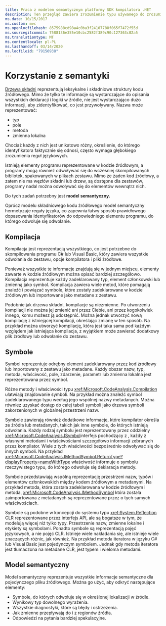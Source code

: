 ```yaml
---
title: Praca z modelem semantycznym platformy SDK kompilatora .NET
description: Ten przegląd zawiera zrozumienie typu używanego do zrozumienia i manipulowania modelem semantycznym kodu.
ms.date: 10/15/2017
ms.custom: mvc
ms.openlocfilehash: 8575988cd98a4c0ba3f24107788f065f7472f55d
ms.sourcegitcommit: 7588136e355e10cbc2582f389c90c127363c02a5
ms.translationtype: MT
ms.contentlocale: pl-PL
ms.lasthandoff: 03/14/2020
ms.locfileid: "79156938"
---
```

# <a name="work-with-semantics"></a>Korzystanie z semantyki

[Drzewa składni](work-with-syntax.md) reprezentują leksykalne i składniowe struktury kodu źródłowego. Mimo że tylko te informacje są wystarczające do opisania wszystkich deklaracji i logiki w źródle, nie jest wystarczająco dużo informacji, aby zidentyfikować, co jest przywoływany. Nazwa może reprezentować:

- typ
- pole
- metoda 
- zmienna lokalna

Chociaż każdy z nich jest unikatowo różny, określenie, do którego identyfikatora faktycznie się odnosi, często wymaga głębokiego zrozumienia reguł językowych.

Istnieją elementy programu reprezentowane w kodzie źródłowym, a programy mogą również odwoływać się do wcześniej skompilowanych bibliotek, spakowanych w plikach zestawu. Mimo że żaden kod źródłowy, a zatem nie ma węzłów składni lub drzew, są dostępne dla zestawów, programy nadal można odwoływać się do elementów wewnątrz nich.

Do tych zadań potrzebny jest **model semantyczny.**

Oprócz modelu składniowego kodu źródłowego model semantyczny hermetyzuje reguły języka, co zapewnia łatwy sposób prawidłowego dopasowania identyfikatorów do odpowiedniego elementu programu, do którego odwołuje się odwołanie.

## <a name="compilation"></a>Kompilacja

Kompilacja jest reprezentacją wszystkiego, co jest potrzebne do skompilowania programu C# lub Visual Basic, który zawiera wszystkie odwołania do zestawu, opcje kompilatora i pliki źródłowe.

Ponieważ wszystkie te informacje znajdują się w jednym miejscu, elementy zawarte w kodzie źródłowym można opisać bardziej szczegółowo. Kompilacja reprezentuje każdy zadeklarowany typ, element członkowski lub zmienną jako symbol. Kompilacja zawiera wiele metod, które pomagają znaleźć i powiązać symbole, które zostały zadeklarowane w kodzie źródłowym lub importowane jako metadane z zestawu.

Podobnie jak drzewa składni, kompilacje są niezmienne. Po utworzeniu kompilacji nie można jej zmienić ani przez Ciebie, ani przez kogokolwiek innego, komu możesz ją udostępnić. Można jednak utworzyć nową kompilację z istniejącej kompilacji, określając zmianę w ten sposób. Na przykład można utworzyć kompilację, która jest taka sama pod każdym względem jak istniejąca kompilacja, z wyjątkiem może zawierać dodatkowy plik źródłowy lub odwołanie do zestawu.

## <a name="symbols"></a>Symbole

Symbol reprezentuje odrębny element zadeklarowany przez kod źródłowy lub importowany z zestawu jako metadane. Każdy obszar nazw, typ, metoda, właściwość, pole, zdarzenie, parametr lub zmienna lokalna jest reprezentowana przez symbol.

Różne metody i właściwości typu <xref:Microsoft.CodeAnalysis.Compilation> ułatwiają znajdowanie symboli. Na przykład można znaleźć symbol zadeklarowanego typu według jego wspólnej nazwy metadanych. Można również uzyskać dostęp do całej tabeli symboli jako drzewa symboli zakorzenionych w globalnej przestrzeni nazw.

Symbole zawierają również dodatkowe informacje, które kompilator określa ze źródła lub metadanych, takich jak inne symbole, do których istnieją odwołania. Każdy rodzaj symbolu jest reprezentowany przez oddzielny <xref:Microsoft.CodeAnalysis.ISymbol>interfejs pochodzący z , każdy z własnymi metodami i właściwościami szczegółowo informacji zebranych przez kompilator. Wiele z tych właściwości bezpośrednio odwoływać się do innych symboli. Na przykład <xref:Microsoft.CodeAnalysis.IMethodSymbol.ReturnType?displayProperty=nameWithType> właściwość informuje o symbolu rzeczywistego typu, do którego odwołuje się deklaracja metody.

Symbole przedstawiają wspólną reprezentację przestrzeni nazw, typów i elementów członkowskich między kodem źródłowym a metadanymi. Na przykład metoda, która została zadeklarowana w kodzie źródłowym i metoda, <xref:Microsoft.CodeAnalysis.IMethodSymbol> która została zaimportowana z metadanych są reprezentowane przez o tych samych właściwościach.

Symbole są podobne w koncepcji do systemu typu <xref:System.Reflection> CLR reprezentowane przez interfejs API, ale są bogatsze w tym, że modelują więcej niż tylko typy. Przestrzenie nazw, zmienne lokalne i etykiety są symbolami. Ponadto symbole są reprezentacją pojęć językowych, a nie pojęć CLR. Istnieje wiele nakładania się, ale istnieje wiele znaczących różnic, jak również. Na przykład metoda iteratora w języku C# lub Visual Basic jest pojedynczym symbolem. Jednak gdy metoda iteratora jest tłumaczona na metadane CLR, jest typem i wieloma metodami.

## <a name="semantic-model"></a>Model semantyczny

Model semantyczny reprezentuje wszystkie informacje semantyczne dla pojedynczego pliku źródłowego. Można go użyć, aby odkryć następujące elementy:

- Symbole, do których odwołuje się w określonej lokalizacji w źródle.
- Wynikowy typ dowolnego wyrażenia.
- Wszystkie diagnostyki, które są błędy i ostrzeżenia.
- Jak zmienne przepływają do i z regionów źródła.
- Odpowiedzi na pytania bardziej spekulacyjne.
